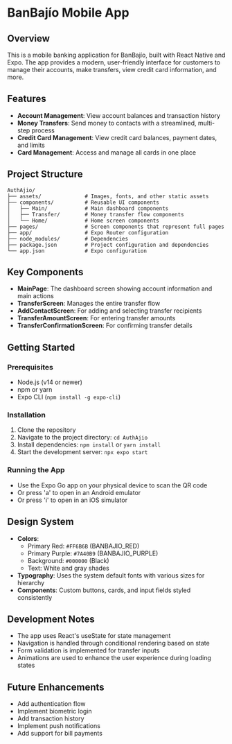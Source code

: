 # BanBajío Mobile App

## Overview
This is a mobile banking application for BanBajío, built with React Native and Expo. The app provides a modern, user-friendly interface for customers to manage their accounts, make transfers, view credit card information, and more.

## Features
- **Account Management**: View account balances and transaction history
- **Money Transfers**: Send money to contacts with a streamlined, multi-step process
- **Credit Card Management**: View credit card balances, payment dates, and limits
- **Card Management**: Access and manage all cards in one place

## Project Structure
```
AuthAjio/
├── assets/              # Images, fonts, and other static assets
├── components/          # Reusable UI components
│   ├── Main/            # Main dashboard components
│   ├── Transfer/        # Money transfer flow components
│   └── Home/            # Home screen components
├── pages/               # Screen components that represent full pages
├── app/                 # Expo Router configuration
├── node_modules/        # Dependencies
├── package.json         # Project configuration and dependencies
└── app.json             # Expo configuration
```

## Key Components
- **MainPage**: The dashboard screen showing account information and main actions
- **TransferScreen**: Manages the entire transfer flow
- **AddContactScreen**: For adding and selecting transfer recipients
- **TransferAmountScreen**: For entering transfer amounts
- **TransferConfirmationScreen**: For confirming transfer details

## Getting Started

### Prerequisites
- Node.js (v14 or newer)
- npm or yarn
- Expo CLI (`npm install -g expo-cli`)

### Installation
1. Clone the repository
2. Navigate to the project directory: `cd AuthAjio`
3. Install dependencies: `npm install` or `yarn install`
4. Start the development server: `npx expo start`

### Running the App
- Use the Expo Go app on your physical device to scan the QR code
- Or press 'a' to open in an Android emulator
- Or press 'i' to open in an iOS simulator

## Design System
- **Colors**:
  - Primary Red: `#FF6B6B` (BANBAJIO_RED)
  - Primary Purple: `#7A40B9` (BANBAJIO_PURPLE)
  - Background: `#000000` (Black)
  - Text: White and gray shades
- **Typography**: Uses the system default fonts with various sizes for hierarchy
- **Components**: Custom buttons, cards, and input fields styled consistently

## Development Notes
- The app uses React's useState for state management
- Navigation is handled through conditional rendering based on state
- Form validation is implemented for transfer inputs
- Animations are used to enhance the user experience during loading states

## Future Enhancements
- Add authentication flow
- Implement biometric login
- Add transaction history
- Implement push notifications
- Add support for bill payments
